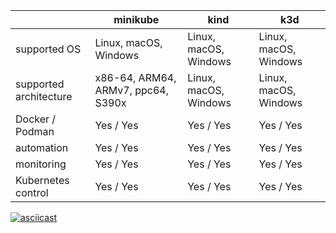 |                        | minikube               | kind                   | k3d                    |
| ---------------------- | ---------------------- | ---------------------- | ---------------------- |
| supported OS           | Linux, macOS, Windows  | Linux, macOS, Windows  | Linux, macOS, Windows  |
| supported architecture | x86-64, ARM64, ARMv7, ppc64, S390x  | Linux, macOS, Windows  | Linux, macOS, Windows  |
| Docker / Podman        | Yes / Yes              | Yes / Yes              | Yes / Yes              |
| automation             | Yes / Yes              | Yes / Yes              | Yes / Yes              |
| monitoring             | Yes / Yes              | Yes / Yes              | Yes / Yes              |
| Kubernetes control     | Yes / Yes              | Yes / Yes              | Yes / Yes              |


[![asciicast](https://asciinema.org/a/587878.svg)](https://asciinema.org/a/587878)